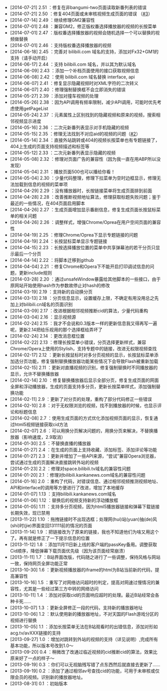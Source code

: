 * [2014-07-21] 2.51 ：修复在非bangumi-two页面读取新番列表的错误
* [2014-07-21] 2.50 ：修复404页面或未审核视频生成页面的错误 （[#3](https://github.com/tiansh/rbb/issues/3)）
* [2014-07-14] 2.49 ：继续修理GM2兼容性
* [2014-07-01] 2.48 ：兼容GM2，修正版权番选择播放器的视频的长按菜单
* [2014-07-01] 2.47 ：版权番选择播放器的视频会随机选择一个可以替换的视频做替换
* [2014-07-01] 2.46 ：支持版权番选择播放器的视频
* [2014-06-18] 2.45 ：完善对 bilibili.com 域名的支持，添加对Fx32+GM1的支持（请手动开启）
* [2014-06-17] 2.44 ：支持 bilibili.com 域名，并以其为默认域名
* [2014-06-09] 2.43 ：添加一个补档页面使用的接口获取视频信息
* [2014-06-08] 2.42 ：使用 bilibili.com 域名替换 interface, api
* [2014-06-07] 2.41 ：修复显示隐藏视频时对XML字符的二次转义
* [2014-06-07] 2.40 ：修理强制替换框不会立即消失的错误
* [2014-05-27] 2.39 ：添加对撞车视频的处理
* [2014-05-26] 2.38 ：因为API调用有频率限制，减少API调用，可能时优先考虑使用getPageList
* [2014-05-24] 2.37 ：元素属性上区别找到的隐藏视频和原来的视频，搜索相邻视频显示进度
* [2014-05-16] 2.36 ：二次元新番列表显示对手机隐藏的视频
* [2014-05-15] 2.35 ：修理无法找到不对应aid的视频的问题（[#2](https://github.com/tiansh/rbb/issues/2)）
* [2014-05-14] 2.34 ：直接外站跳转或404的视频长按菜单也有专题链接了，404上生成的页面支持视频描述和标签等
* [2014-05-12] 2.33 ：二次元新番列表显示隐藏的视频
* [2014-05-08] 2.32 ：修理对页面广告的兼容性（因为我一直在用ABP所以没发现）
* [2014-05-04] 2.31 ：播放页面500也可以播给你看！
* [2014-05-04] 2.30 ：少量代码整理，修理下拉菜单为空时边框显示，修理无法加载到信息的视频的菜单项
* [2014-04-29] 2.29 ：没有播放器时，长按链接菜单将生成页面排到前面
* [2014-04-28] 2.28 ：改善推断视频地址算法，修理获取标题失败问题；鉴于最近的一些情况，在404页面启用脚本
* [2014-04-26] 2.27 ：生成页面增加显示番剧信息，修复生成页面长按鼠标菜单的相关问题
* [2014-04-26] 2.26 ：调整样式，增强Chrome/Oprea在用户空间页面的兼容性
* [2014-04-19] 2.25 ：修理Chrome/Oprea下显示专题链接的问题
* [2014-04-19] 2.24 ：长按鼠标菜单显示专题链接
* [2014-04-15] 2.23 ：长按选择播放位置的菜单中共享弹幕池的若干分页只显示最后一个分页
* [2014-04-14] 2.22 ：将脚本迁移到github
* [2014-04-04] 2.21 ：修复Chrome和Opera下不能开启打印调试信息的问题，更新include规则
* [2014-03-28] 2.20 ：通过unsafeWindow暴露给其他脚本的一些接口，由于原网站开始使用hash作为参数故停止对hash的修改
* [2014-03-19] 2.19 ：支持新的自动换分页
* [2014-03-13] 2.18 ：分页信息显示，设置缓存上限，不确定有用没用总之先加上对bilibili.cn域名的页面识别
* [2014-03-09] 2.17 ：改进根据相邻视频推断cid的算法，少量代码重构
* [2014-03-04] 2.16 ：显示视频源
* [2014-02-24] 2.15 ：我才不会说和0.3版本一样的更新信息我又得再写一遍呢，更新2.14把给乐视用的那个选择框给弄坏了
* [2014-02-24] 2.14 ：更改消息框位置
* [2014-02-22] 2.13 ：修理长按菜单小错误，分页选择更新样式，兼容Chrome/Opera上使用的Stylish，支持专题中的链接，改进无权限视频查找
* [2014-02-17] 2.12 ：更新长按鼠标时对多分页视频的显示，长按鼠标菜单添加选分页功能，修复强制替换播放器功能某些情况下会导致Flash被重新加载
* [2014-02-15] 2.11 ：更新对直播视频的识别，修复强制替换时不同播放器的显示，允许不替换播放器
* [2014-02-14] 2.10 ：修复替换播放器后显示全部分页，修复生成页面的网面全屏和浮动播放器，生成的页面支持多分页，更新长按菜单样式，添加强制替换功能
* [2014-02-11] 2.9  ：更新了对分页的处理，重构了部分代码修正一些错误
* [2014-02-10] 2.8  ：对于无权限浏览的视频，找不到播放器的时候，也显示评论和标题信息
* [2014-02-08] 2.7  ：使用生成页面的方式优化添加视频页面的显示，恢复通过html5视频链接获取cid方法
* [2014-02-07] 2.6  ：可以用换分页解决问题的，用换分页来解决，不替换播放器（影响速度，2.9取消）
* [2014-01-30] 2.5  ：不替换直播的播放器
* [2014-01-27] 2.4  ：在生成的页面上支持收藏、添加标签、添加评论等功能
* [2014-01-27] 2.3  ：更新并增加了一些API来源，“尝试”兼容Opera浏览器，尝试通过生成的页面解决直接跳转外站的视频
* [2014-01-23] 2.2  ：修理对space.bilibili.tv域名的兼容性问题
* [2014-01-20] 2.1  ：修理对bilibili.kankanews.com域名的兼容性问题
* [2014-01-16] 2.0  ：重构了代码，对错误信息、通过相邻视频推测视频地址、API和interface的调用等方便进行了改进，增加了本地缓存
* [2014-01-07] 1.13 ：支持bilibili.kankanews.com域名
* [2014-01-06] 1.12 ：替换后的视频支持新的浮动播放框
* [2014-01-05] 1.11 ：支持多分页视频，因为html5播放器链接和弹幕下载链接长期失效，现已禁用
* [2013-11-22] 1.10 ：拖拽链接时不出现选框；处理网(hui)站(yuan)抽(de)风(shi)时(jie)界面变回131111前的情况的页面
* [2013-11-14] 1.9  ：把链接改为了原来的链接，我也不知道他们为啥又用这个了。再有就是修正了一下提示信息的位置
* [2013-11-12] 1.8  ：添加11月11日新上线的客户端的passKey备用。调整获取Cid顺序，降低弹幕下载页面优先级（因为该页面经常崩溃）
* [2013-11-11] 1.7  ：B站界面改版，代码随之进行了一些调整，保持风格与网站一致，保持网页全屏功能正常
* [2013-10-30] 1.6  ：更新视频播放器的iframe的html为B站当前新的代码，提高兼容性
* [2013-10-16] 1.5  ：重写了对网络访问超时的判定，提高对网速过慢情况的兼容性，尤其是一些经过第三方中转的网络访问
* [2013-10-11] 1.4  ：添加对获取cid的页面响应超时的处理。最近B站经常会各种卡死……
* [2013-10-07] 1.3  ：更新全屏修正一段的代码，支持新的播放器地址
* [2013-10-06] 1.2  ：默认使用新的播放器地址，不对天国的Flash游戏分区的视频进行替换
* [2013-10-05] 1.1  ：添加长按菜单无法在B站观看时的出错信息，添加对形如acg.tv/avXXX链接的支持
* [2013-09-27] 1.0  ：增加对跳转到外站的视频的支持（详见说明）,完成所有基本功能，所以版本号改到1.0～
* [2013-09-20] 0.4  ：稍微改了改通过临近视频的cid推断cid的算法，效果比原来好了一点的样子～
* [2013-09-19] 0.3  ：你们可以无视脑残写错了点东西然后就直接去更新了……
* [2013-09-19] 0.2  ：添加了通过相邻av号查找cid的功能，可用于未审核或仅限会员的视频。识别新的播放器地址。
* [2013-08-31] 0.1  ：初始版本

